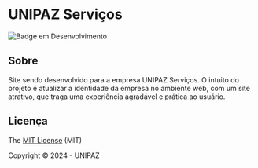 # UNIPAZ Serviços
![Badge em Desenvolvimento](http://img.shields.io/static/v1?label=STATUS&message=EM%20DESENVOLVIMENTO&color=GREEN&style=for-the-badge)


## Sobre

Site sendo desenvolvido para a empresa UNIPAZ Serviços. O intuito do projeto é atualizar a identidade da empresa no ambiente web, com um site atrativo, que traga uma experiência agradável e prática ao usuário.

## Licença 

The [MIT License]() (MIT)

Copyright :copyright: 2024 - UNIPAZ
